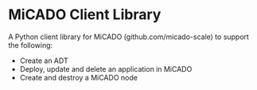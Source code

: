 # MiCADO Client Library

A Python client library for MiCADO (github.com/micado-scale) to support the following:
- Create an ADT
- Deploy, update and delete an application in MiCADO
- Create and destroy a MiCADO node
